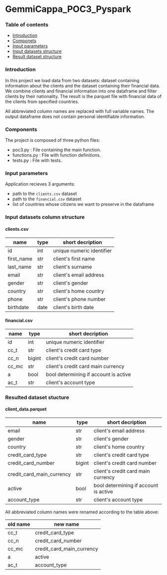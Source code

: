 # GemmiCappa_POC3_Pyspark

### Table of contents
- [Introduction](#introduction)
- [Componets](#components)
- [Input parameters](#input-parameters)
- [Input datasets structure](#input-datasets-stuctures)
- [Result dataset structure](#resulted-dataset-stucture)

<a ID = "Introduction"></a>

### Introduction

In this project we load data from two datasets: dataset containing information about the clients and the dataset containing their financial data. We combine clients and financial information into one dataframe and filter clients by their nationality. The result is the parquet file with financial data of the clients from specified countries.

All abbreviated column names are replaced with full variable names. The output dataframe does not contain personal identifiable information. 

<a ID = "Components"></a>

### Components

The project is composed of three python files: 
- poc3.py : File containing the main function.
- functions.py : File with function definitions.
- tests.py : File with tests. 

<a ID = "Input parameters"></a>

### Input parameters

Application recieves 3 arguments:
- path to the `clients.csv` dataset
- path to the `financial.csv` dataset
- list of countries whose citizens we want to preserve in the dataframe

<a ID = "Input datasets column structure"></a>

### Input datasets column structure
#### clients.csv
|name|type|short decription|
|--|--|--|
|id|int|unique numeric identifier|
|first_name|str|client's first name|
|last_name|str|client's surname|
|email|str|client's email address|
|gender|str|client's gender|
|country|str|client's home country|
|phone|str|client's phone number| 
|birthdate|date|client's birth date|

#### financial.csv

|name|type|short decription|
|--|--|--|
|id|int|unique numeric identifier|
|cc_t|str|client's credit card type|
|cc_n|bigint|client's credit card number|
|cc_mc|str|client's credit card main currency|
|a|bool|bool determining if account is active|
|ac_t|str|client's account type|

<a ID = "Resulted dataset stucture"></a>
### Resulted dataset stucture

#### client_data.parquet

|name|type|short decription|
|--|--|--|
|email|str|client's email address|
|gender|str|client's gender|
|country|str|client's home country|
|credit_card_type|str|client's credit card type|
|credit_card_number|bigint|client's credit card number|
|credit_card_main_currency|str|client's credit card main currency|
|active|bool|bool determining if account is active|
|account_type|str|client's account type|

All abbreviated column names were renamed according to the table above:

|old name|new name|
|--|--|
|cc_t|credit_card_type|
|cc_n|credit_card_number|
|cc_mc|credit_card_main_currency|
|a|active|
|ac_t|account_type|
